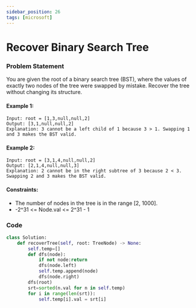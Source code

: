 ```yaml
---
sidebar_position: 26
tags: [microsoft]
---
```


# Recover Binary Search Tree

### Problem Statement
You are given the root of a binary search tree (BST), where the values of exactly two nodes of the tree were swapped by mistake. Recover the tree without changing its structure.
#### Example 1:

```
Input: root = [1,3,null,null,2]
Output: [3,1,null,null,2]
Explanation: 3 cannot be a left child of 1 because 3 > 1. Swapping 1 and 3 makes the BST valid.
```

#### Example 2:

```
Input: root = [3,1,4,null,null,2]
Output: [2,1,4,null,null,3]
Explanation: 2 cannot be in the right subtree of 3 because 2 < 3. Swapping 2 and 3 makes the BST valid.
```




#### Constraints:

- The number of nodes in the tree is in the range [2, 1000].
- -2^31 <= Node.val <= 2^31 - 1


### Code

```python title="Python Code"
class Solution:
    def recoverTree(self, root: TreeNode) -> None:
        self.temp=[]
        def dfs(node):
            if not node:return 
            dfs(node.left)
            self.temp.append(node)
            dfs(node.right)
        dfs(root)
        srt=sorted(n.val for n in self.temp)
        for i in range(len(srt)):
            self.temp[i].val = srt[i]
```

